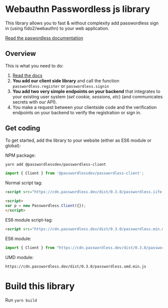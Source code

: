 # Webauthn Passwordless js library

This library allows you to fast & without complexity add passwordless sign in (using fido2/webauthn) to your web
application.

[Read the paswordless documentation](https://docs.passwordless.dev/)

## Overview

This is what you need to do:

1. [Read the docs](https://docs.passwordless.dev/)
3. **You add our client side library** and call the function `passwordless.register` or `passwordless.signin`
4. **You add two very simple endpoints on your backend** that integrates to your existing user system (*set cookie,
   sessions, etc*) (and communicates secrets with our API).
5. You make a request between your clientside code and the verification endpoints on your backend to verify the
   registration or sign in.

## Get coding

To get started, add the library to your website (either as ES6 module or global):

NPM package:

```bash
yarn add @passwordlessdev/passwordless-client
```

```js
import { Client } from '@passwordlessdev/passwordless-client';
```

Normal script tag:

```html
<script src="https://cdn.passwordless.dev/dist/0.3.0/passwordless.iife.min.js" crossorigin="anonymous"></script>

<script>
var p = new Passwordless.Client({});
</script>
```

ES6 module script-tag:

```html
<script src="https://cdn.passwordless.dev/dist/0.3.0/passwordless.min.mjs" crossorigin="anonymous"></script>
```

ES6 module:

```js
import { Client } from "https://cdn.passwordless.dev/dist/0.3.0/passwordless.min.mjs"
```

UMD module:

```
https://cdn.passwordless.dev/dist/0.3.0/passwordless.umd.min.js
```

# Build this library

Run `yarn build`
